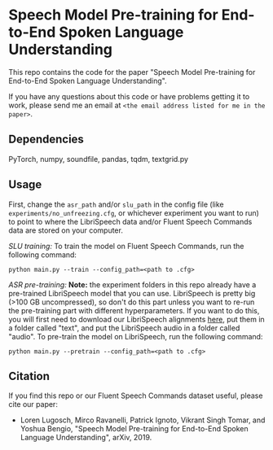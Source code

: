 # Speech Model Pre-training for End-to-End Spoken Language Understanding
This repo contains the code for the paper "Speech Model Pre-training for End-to-End Spoken Language Understanding".

If you have any questions about this code or have problems getting it to work, please send me an email at ```<the email address listed for me in the paper>```.

## Dependencies
PyTorch, numpy, soundfile, pandas, tqdm, textgrid.py

## Usage
First, change the ```asr_path``` and/or ```slu_path``` in the config file (like ```experiments/no_unfreezing.cfg```, or whichever experiment you want to run) to point to where the LibriSpeech data and/or Fluent Speech Commands data are stored on your computer.

_SLU training:_ To train the model on Fluent Speech Commands, run the following command:
```
python main.py --train --config_path=<path to .cfg>
```

_ASR pre-training:_ **Note:** the experiment folders in this repo already have a pre-trained LibriSpeech model that you can use. LibriSpeech is pretty big (>100 GB uncompressed), so don't do this part unless you want to re-run the pre-training part with different hyperparameters. If you want to do this, you will first need to download our LibriSpeech alignments [here](https://zenodo.org/record/2619474#.XKDP2VNKg1g), put them in a folder called "text", and put the LibriSpeech audio in a folder called "audio". To pre-train the model on LibriSpeech, run the following command:
```
python main.py --pretrain --config_path=<path to .cfg>
```


## Citation
If you find this repo or our Fluent Speech Commands dataset useful, please cite our paper:

- Loren Lugosch, Mirco Ravanelli, Patrick Ignoto, Vikrant Singh Tomar, and Yoshua Bengio, "Speech Model Pre-training for End-to-End Spoken Language Understanding", arXiv, 2019.
